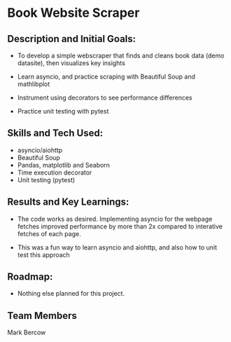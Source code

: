 # Book Website Scraper

## Description and Initial Goals:

- To develop a simple webscraper that finds and cleans book data (demo datasite), then visualizes key insights    

- Learn asyncio, and practice scraping with Beautiful Soup and mathlibplot

- Instrument using decorators to see performance differences

- Practice unit testing with pytest

## Skills and Tech Used:

- asyncio/aiohttp
- Beautiful Soup
- Pandas, matplotlib and Seaborn
- Time execution decorator
- Unit testing (pytest)

## Results and Key Learnings:

- The code works as desired. Implementing asyncio for the webpage fetches improved performance by more than 2x compared to interative fetches of each page. 

- This was a fun way to learn asyncio and aiohttp, and also how to unit test this approach

## Roadmap:

- Nothing else planned for this project.

## Team Members
Mark Bercow
